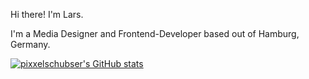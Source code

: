Hi there! I'm Lars.

I'm a Media Designer and Frontend-Developer based out of Hamburg, Germany.

[![pixxelschubser's GitHub stats](https://github-readme-stats.vercel.app/api?username=pixxelschubser&show_icons=true&theme=tokyonight)](https://github.com/pixxelschusber/github-readme-stats)

